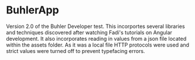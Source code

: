 # BuhlerApp

Version 2.0 of the Buhler Developer test. This incorportes several  libraries and techniques discovered after watching Fadi's tutorials on Angular development. It also incorporates reading in values from a json file located within the assets folder. As it was a local file HTTP protocols were used and strict values were turned off to prevent typefacing errors.
